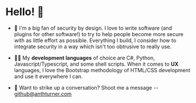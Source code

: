 # Hello! 👋

- 💖 I'm a big fan of security by design. I love to write software (and plugins for other software!) to try to help people become more secure with as little effort as possible. Everything I build, I consider how to integrate security in a way which isn't too obtrusive to really use.

- 🐱‍💻 My **development languages** of choice are C#, Python, Javascript/Typescript, and some shell scripts. When it comes to **UX** languages, I love the Bootstrap methodology of HTML/CSS development and use it everywhere I can.

- 💬 Want to strike up a conversation? Shoot me a message -- github@anthturner.com
